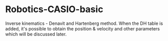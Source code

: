# Robotics-CASIO-basic
Inverse kinematics - Denavit and Hartenberg method.
When the DH table is added, it's possible to obtain the position & velocity and other parameters which will be discussed later.
